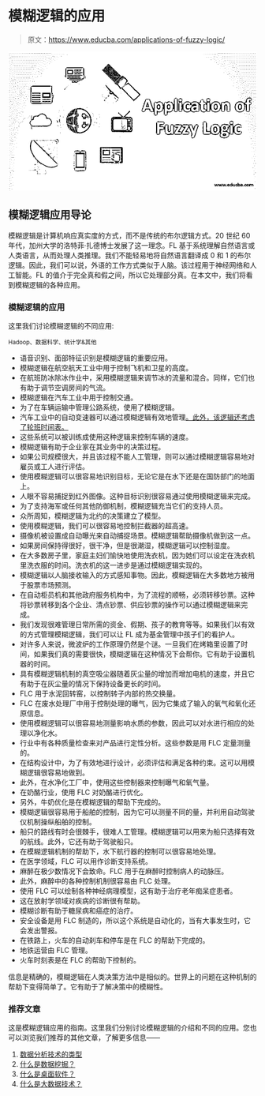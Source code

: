# 模糊逻辑的应用

> 原文：<https://www.educba.com/applications-of-fuzzy-logic/>

![application of fuzzy logic](img/9d061db41a4616ef3b83432654aa9eda.png)



## 模糊逻辑应用导论

模糊逻辑是计算机响应真实度的方式，而不是传统的布尔逻辑方式。20 世纪 60 年代，加州大学的洛特菲·扎德博士发展了这一理念。FL 基于系统理解自然语言或人类语言，从而处理人类推理。我们不能轻易地将自然语言翻译成 0 和 1 的布尔逻辑。因此，我们可以说，外语的工作方式类似于人脑。该过程用于神经网络和人工智能。FL 的值介于完全真和假之间，所以它处理部分真。在本文中，我们将看到模糊逻辑的各种应用。

### 模糊逻辑的应用

这里我们讨论模糊逻辑的不同应用:

<small>Hadoop、数据科学、统计学&其他</small>

*   语音识别、面部特征识别是模糊逻辑的重要应用。
*   模糊逻辑在航空航天工业中用于控制飞机和卫星的高度。
*   在航班防冰除冰作业中，采用模糊逻辑来调节冰的流量和混合。同样，它们也有助于调节空调房间的气流。
*   模糊逻辑在汽车工业中用于控制交通。
*   为了在车辆运输中管理公路系统，使用了模糊逻辑。
*   汽车工业中的自动变速器可以通过模糊逻辑有效地管理[。此外，该逻辑还考虑了轮班时间表。](https://www.educba.com/what-is-fuzzy-logic/)
*   这些系统可以被训练成使用这种逻辑来控制车辆的速度。
*   模糊逻辑有助于企业家在其业务中的决策过程。
*   如果公司规模很大，并且该过程不能人工管理，则可以通过模糊逻辑容易地对雇员或工人进行评估。
*   使用模糊逻辑可以很容易地识别目标，无论它是在水下还是在国防部门的地面上。
*   人眼不容易捕捉到红外图像。这种目标识别很容易通过使用模糊逻辑来完成。
*   为了支持海军或任何其他防御机制，模糊逻辑充当它们的支持人员。
*   众所周知，模糊逻辑为北约的决策建立了模型。
*   使用模糊逻辑，我们可以很容易地控制拦截器的超高速。
*   摄像机被设置成自动曝光来自动捕捉场景。模糊逻辑帮助摄像机做到这一点。
*   如果房间保持得很好，很干净，但是很潮湿，模糊逻辑可以控制湿度。
*   在大多数房子里，家庭主妇们愉快地使用洗衣机，因为她们可以设定在洗衣机里洗衣服的时间。洗衣机的这一进步是通过模糊逻辑实现的。
*   模糊逻辑以人脑接收输入的方式感知事物。因此，模糊逻辑在大多数地方被用于股票市场预测。
*   在自动柜员机和其他政府服务机构中，为了流程的顺畅，必须转移钞票。这种将钞票转移到各个企业、清点钞票、供应钞票的操作可以通过模糊逻辑来完成。
*   我们发现很难管理日常所需的资金、假期、孩子的教育等等。如果我们以有效的方式管理模糊逻辑，我们可以让 FL 成为基金管理中孩子们的看护人。
*   对许多人来说，微波炉的工作原理仍然是个谜。一旦我们在烤箱里设置了时间，如果我们真的需要很快，模糊逻辑在这种情况下会帮你。它有助于设置机器的时间。
*   具有模糊逻辑机制的真空吸尘器随着灰尘量的增加而增加电机的速度，并且它有助于在灰尘量的情况下保持设备更长的时间。
*   FLC 用于水泥回转窑，以控制转子内部的热交换量。
*   FLC 在废水处理厂中用于控制处理的曝气，因为它集成了输入的氧气和氧化还原信息。
*   使用模糊逻辑可以很容易地测量影响水质的参数，因此可以对水进行相应的处理以净化水。
*   行业中有各种质量检查来对产品进行定性分析。这些参数是用 FLC 定量测量的。
*   在结构设计中，为了有效地进行设计，必须评估和满足各种约束。这可以用模糊逻辑很容易地做到。
*   此外，在水净化工厂中，使用这些控制器来控制曝气和氧气量。
*   在奶酪行业，使用 FLC 对奶酪进行优化。
*   另外，牛奶优化是在模糊逻辑的帮助下完成的。
*   模糊逻辑很容易用于船舶的控制，因为它可以测量不同的量，并利用自动驾驶仪机制操纵船舶的控制。
*   船只的路线有时会很棘手，很难人工管理。模糊逻辑可以用来为船只选择有效的航线。此外，它还有助于驾驶船只。
*   在模糊逻辑机制的帮助下，水下航行器的控制可以很容易地处理。
*   在医学领域，FLC 可以用作诊断支持系统。
*   麻醉在极少数情况下会致命。FLC 用于在麻醉时控制病人的动脉压。
*   此外，麻醉中的各种控制机制很容易由 FLC 处理。
*   使用 FLC 可以绘制各种神经病理模型，这有助于治疗老年痴呆症患者。
*   这在放射学领域对疾病的诊断很有帮助。
*   模糊诊断有助于糖尿病和癌症的治疗。
*   安全设备是用 FLC 制造的，所以这个系统是自动化的，当有大事发生时，它会发出警报。
*   在铁路上，火车的自动刹车和停车是在 FLC 的帮助下完成的。
*   地铁运营由 FLC 管理。
*   火车时刻表是在 FLC 的帮助下控制的。

信息是精确的，模糊逻辑在人类决策方法中是相似的。世界上的问题在这种机制的帮助下变得简单了。它有助于了解决策中的模糊性。

### 推荐文章

这是模糊逻辑应用的指南。这里我们分别讨论模糊逻辑的介绍和不同的应用。您也可以浏览我们推荐的其他文章，了解更多信息——

1.  [数据分析技术的类型](https://www.educba.com/types-of-data-analysis-techniques/)
2.  [什么是数据挖掘？](https://www.educba.com/what-is-data-mining/)
3.  [什么是桌面软件？](https://www.educba.com/what-is-desktop-software/)
4.  [什么是大数据技术？](https://www.educba.com/what-is-big-data-technology/)





